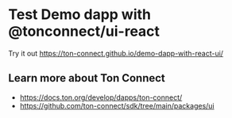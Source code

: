 # Test Demo dapp with @tonconnect/ui-react

Try it out https://ton-connect.github.io/demo-dapp-with-react-ui/

## Learn more about Ton Connect
- https://docs.ton.org/develop/dapps/ton-connect/
- https://github.com/ton-connect/sdk/tree/main/packages/ui
